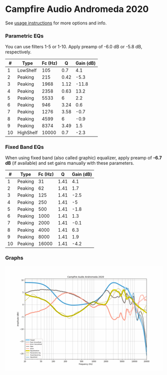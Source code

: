 # Campfire Audio Andromeda 2020
See [usage instructions](https://github.com/jaakkopasanen/AutoEq#usage) for more options and info.

### Parametric EQs
You can use filters 1-5 or 1-10. Apply preamp of -6.0 dB or -5.8 dB, respectively.

|   # | Type      |   Fc (Hz) |    Q |   Gain (dB) |
|-----|-----------|-----------|------|-------------|
|   1 | LowShelf  |       105 | 0.7  |         4.1 |
|   2 | Peaking   |       215 | 0.42 |        -5.3 |
|   3 | Peaking   |      1968 | 1.12 |       -11.8 |
|   4 | Peaking   |      2358 | 0.63 |        13.2 |
|   5 | Peaking   |      5533 | 6    |         2.2 |
|   6 | Peaking   |       946 | 3.24 |         0.6 |
|   7 | Peaking   |      1276 | 3.58 |        -0.7 |
|   8 | Peaking   |      4599 | 6    |        -0.9 |
|   9 | Peaking   |      8374 | 3.49 |         1.5 |
|  10 | HighShelf |     10000 | 0.7  |        -2.3 |

### Fixed Band EQs
When using fixed band (also called graphic) equalizer, apply preamp of **-6.7 dB** (if available) and set gains manually with these parameters.

|   # | Type    |   Fc (Hz) |    Q |   Gain (dB) |
|-----|---------|-----------|------|-------------|
|   1 | Peaking |        31 | 1.41 |         4.1 |
|   2 | Peaking |        62 | 1.41 |         1.7 |
|   3 | Peaking |       125 | 1.41 |        -2.5 |
|   4 | Peaking |       250 | 1.41 |        -5   |
|   5 | Peaking |       500 | 1.41 |        -1.8 |
|   6 | Peaking |      1000 | 1.41 |         1.3 |
|   7 | Peaking |      2000 | 1.41 |        -0.1 |
|   8 | Peaking |      4000 | 1.41 |         6.3 |
|   9 | Peaking |      8000 | 1.41 |         1.9 |
|  10 | Peaking |     16000 | 1.41 |        -4.2 |

### Graphs
![](./Campfire%20Audio%20Andromeda%202020.png)
